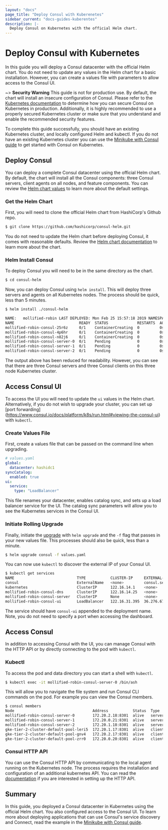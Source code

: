 ```yaml
---
layout: "docs"
page_title: "Deploy Consul with Kuberenetes"
sidebar_current: "docs-guides-kuberentes"
description: |-
  Deploy Consul on Kubernetes with the official Helm chart.
---
```


# Deploy Consul with Kubernetes 

In this guide you will deploy a Consul datacenter with the official Helm chart.
You do not need to update any values in the Helm chart for a basic
installation. However, you can create a values file with parameters to allow
access to the Consul UI. 

~> **Security Warning** This guide is not for production use. By default, the
chart will install an insecure configuration of Consul. Please refer to the
[Kubernetes documentation](https://www.consul.io/docs/platform/k8s/index.html)
to determine how you can secure Consul on Kubernetes in production.
Additionally, it is highly recommended to use a properly secured Kubernetes
cluster or make sure that you understand and enable the recommended security
features. 

To complete this guide successfully, you should have an existing Kubernetes
cluster, and locally configured Helm and kubectl. If you do not have an
existing Kubernetes cluster you can use the [Minikube with Consul guide](https://www.consul.io/docs/guides/minikube.html) to get started
with Consul on Kubernetes. 

## Deploy Consul 

You can deploy a complete Consul datacenter using the official Helm chart. By
default, the chart will install all the Consul components: three Consul
servers, client agents on all nodes, and feature components. You can review the
[Helm chart
values](https://www.consul.io/docs/platform/k8s/helm.html#configuration-values-)
to learn more about the default settings. 

### Get the Helm Chart

First, you will need to clone the official Helm chart from HashiCorp's Github
repo.

```sh
$ git clone https://github.com/hashicorp/consul-helm.git 
```

You do not need to update the Helm chart before deploying Consul, it comes with
reasonable defaults. Review the [Helm chart
documentation](https://www.consul.io/docs/platform/k8s/helm.html) to learn more
about the chart.

### Helm Install Consul

To deploy Consul you will need to be in the same directory as the chart. 

```sh 
$ cd consul-helm 
```

Now, you can deploy Consul using `helm install`. This will deploy three servers
and agents on all Kubernetes nodes. The process should be quick, less than 5
minutes.  

```sh 
$ helm install ./consul-helm

NAME:   mollified-robin LAST DEPLOYED: Mon Feb 25 15:57:18 2019 NAMESPACE: default STATUS: DEPLOYED
NAME                             READY  STATUS             RESTARTS  AGE
mollified-robin-consul-25r6z     0/1    ContainerCreating  0         0s
mollified-robin-consul-4p6hr     0/1    ContainerCreating  0         0s
mollified-robin-consul-n82j6     0/1    ContainerCreating  0         0s
mollified-robin-consul-server-0  0/1    Pending            0         0s
mollified-robin-consul-server-1  0/1    Pending            0         0s
mollified-robin-consul-server-2  0/1    Pending            0         0s
```

The output above has been reduced for readability. However, you can see that
there are three Consul servers and three Consul clients on this three node
Kubernetes cluster. 

## Access Consul UI

To access the UI you will need to update the `ui` values in the Helm chart.
Alternatively, if you do not wish to upgrade your cluster, you can set up [port
forwarding]
(https://www.consul.io/docs/platform/k8s/run.html#viewing-the-consul-ui) with
`kubectl`. 

### Create Values File

First, create a values file that can be passed on the command line when
upgrading.

```yaml
# values.yaml
global: 
  datacenter: hashidc1 
syncCatalog: 
  enabled: true 
ui: 
  service: 
    type: "LoadBalancer" 
```

This file renames your datacenter, enables catalog sync, and sets up a load
balancer service for the UI. The catalog sync parameters will allow you to see
the Kubernetes services in the Consul UI. 

### Initiate Rolling Upgrade 

Finally, initiate the
[upgrade](https://www.consul.io/docs/platform/k8s/run.html#upgrading-consul-on-kubernetes)
with `helm upgrade` and the `-f` flag that passes in your new values file. This
processes should also be quick, less than a minute.  

```sh
$ helm upgrade consul -f values.yaml 
```

You can now use `kubectl` to discover the external IP of your Consul UI.

```sh 
$ kubectl get services 
NAME                            TYPE           CLUSTER-IP     EXTERNAL-IP             PORT(S)        AGE 
consul                          ExternalName   <none>         consul.service.consul   <none>         11d 
kubernetes                      ClusterIP      122.16.14.1    <none>                  443/TCP        137d
mollified-robin-consul-dns      ClusterIP      122.16.14.25   <none>                  53/TCP,53/UDP  13d
mollified-robin-consul-server   ClusterIP      None           <none>                  8500/TCP       13d
mollified-robin-consul-ui       LoadBalancer   122.16.31.395  36.276.67.195           80:32718/TCP   13d
```

The service should have `consul-ui` appended to the deployment name. Note, you
do not need to specify a port when accessing the dashboard. 

## Access Consul 

In addition to accessing Consul with the UI, you can manage Consul with the
HTTP API or by directly connecting to the pod with `kubectl`. 

### Kubectl

To access the pod and data directory you can start a shell with `kubectl`.

```sh 
$ kubectl exec -it mollified-robin-consul-server-0 /bin/ash 
```

This will allow you to navigate the file system and run Consul CLI commands on
the pod. For example you can view the Consul members. 

```sh 
$ consul members 
Node                                   Address           Status  Type    Build  Protocol  DC        Segment 
mollified-robin-consul-server-0        172.20.2.18:8301  alive   server  1.4.2  2         hashidc1  <all>
mollified-robin-consul-server-1        172.20.0.21:8301  alive   server  1.4.2  2         hashidc1  <all> 
mollified-robin-consul-server-2        172.20.1.18:8301  alive   server  1.4.2  2         hashidc1  <all>
gke-tier-2-cluster-default-pool-leri5  172.20.1.17:8301  alive   client  1.4.2  2         hashidc1  <default>
gke-tier-2-cluster-default-pool-gnv4   172.20.2.17:8301  alive   client  1.4.2  2         hashidc1  <default>
gke-tier-2-cluster-default-pool-zrr0   172.20.0.20:8301  alive   client  1.4.2  2         hashidc1  <default>
```

### Consul HTTP API

You can use the Consul HTTP API by communicating to the local agent running on
the Kubernetes node. The process requires the installation and configuration of
an additional kubernetes API. You can read the
[documentation](https://www.consul.io/docs/platform/k8s/run.html#accessing-the-consul-http-api)
if you are interested in setting up the HTTP API.

## Summary

In this guide, you deployed a Consul datacenter in Kubernetes using the
official Helm chart. You also configured access to the Consul UI. To learn more
about deploying applications that can use Consul's service discovery and
Connect, read the example in the [Minikube with Consul
guide](https://www.consul.io/docs/guides/minikube.html#step-2-deploy-custom-applications).

